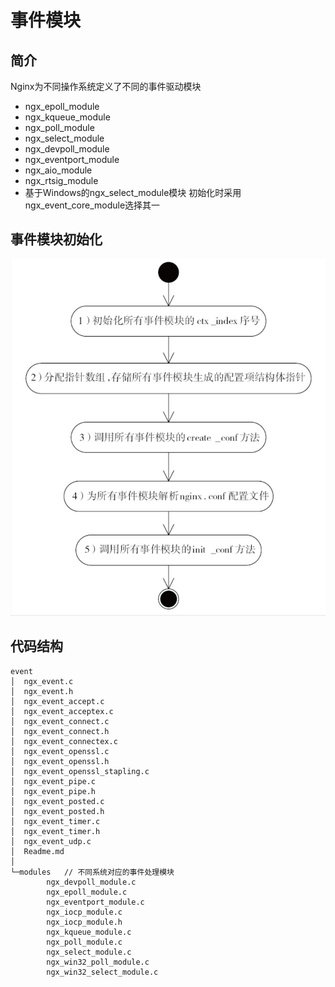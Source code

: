 # 事件模块

## 简介

Nginx为不同操作系统定义了不同的事件驱动模块
- ngx_epoll_module
- ngx_kqueue_module
- ngx_poll_module
- ngx_select_module
- ngx_devpoll_module
- ngx_eventport_module
- ngx_aio_module
- ngx_rtsig_module
- 基于Windows的ngx_select_module模块
初始化时采用ngx_event_core_module选择其一

## 事件模块初始化

![images](../../images/ngx_event_module_init.png)

## 代码结构

```shell
event
│  ngx_event.c
│  ngx_event.h
│  ngx_event_accept.c
│  ngx_event_acceptex.c
│  ngx_event_connect.c
│  ngx_event_connect.h
│  ngx_event_connectex.c
│  ngx_event_openssl.c
│  ngx_event_openssl.h
│  ngx_event_openssl_stapling.c
│  ngx_event_pipe.c
│  ngx_event_pipe.h
│  ngx_event_posted.c
│  ngx_event_posted.h
│  ngx_event_timer.c
│  ngx_event_timer.h
│  ngx_event_udp.c
│  Readme.md
│
└─modules   // 不同系统对应的事件处理模块
        ngx_devpoll_module.c
        ngx_epoll_module.c
        ngx_eventport_module.c
        ngx_iocp_module.c
        ngx_iocp_module.h
        ngx_kqueue_module.c
        ngx_poll_module.c
        ngx_select_module.c
        ngx_win32_poll_module.c
        ngx_win32_select_module.c
```